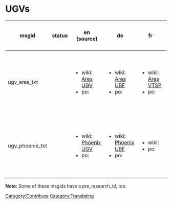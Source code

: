 # UGVs

<table>
<thead>
<tr class="header">
<th><p>msgid</p></th>
<th><p>status</p></th>
<th><p>en (source)</p></th>
<th><p>de</p></th>
<th><p>fr</p></th>
<th><p>it</p></th>
<th><p>es</p></th>
<th><p>es_ES</p></th>
<th><p>pl</p></th>
<th><p>cs</p></th>
<th><p>sv</p></th>
<th><p>ru</p></th>
<th><p>pt_BR</p></th>
<th><p>ja</p></th>
<th><p>hu</p></th>
<th><p>el</p></th>
<th><p>da</p></th>
<th><p>ko</p></th>
<th><p>fi</p></th>
<th><p>bg_BG &lt;!--</p></th>
<th><p>etc...</p>
<p><code>--&gt;</code></p></th>
</tr>
</thead>
<tbody>
<tr class="odd">
<td><p>ugv_ares_txt</p></td>
<td></td>
<td><ul>
<li>wiki: <a href="Translation:ugv_ares_txt/en" title="wikilink">Ares
UGV</a></li>
<li>po: </li>
</ul></td>
<td><ul>
<li>wiki: <a href="Translation:ugv_ares_txt/de" title="wikilink">Ares
UBF</a></li>
<li>po: </li>
</ul></td>
<td><ul>
<li>wiki: <a href="Translation:ugv_ares_txt/fr" title="wikilink">Ares
VTSP</a></li>
<li>po: </li>
</ul></td>
<td><ul>
<li>wiki: </li>
<li>po: </li>
</ul></td>
<td><ul>
<li>wiki: <a href="Translation:ugv_ares_txt/es" title="wikilink">VTNT
Ares</a></li>
<li>po: </li>
</ul></td>
<td><ul>
<li>wiki: </li>
<li>po: </li>
</ul></td>
<td><ul>
<li>wiki: <a href="Translation:ugv_ares_txt/pl" title="wikilink">BPN
Ares</a></li>
<li>po: </li>
</ul></td>
<td><ul>
<li>wiki: <a href="Translation:ugv_ares_txt/cs" title="wikilink">BPV
Ares</a></li>
<li>po: </li>
</ul></td>
<td><ul>
<li>wiki: </li>
<li>po: </li>
</ul></td>
<td><ul>
<li>wiki: <a href="Translation:ugv_ares_txt/ru" title="wikilink">СНТ
"Арес"</a></li>
<li>po: </li>
</ul></td>
<td><ul>
<li>wiki: </li>
<li>po: </li>
</ul></td>
<td><ul>
<li>wiki: </li>
<li>po: </li>
</ul></td>
<td><ul>
<li>wiki: </li>
<li>po: </li>
</ul></td>
<td><ul>
<li>wiki: <a href="Translation:ugv_ares_txt/el" title="wikilink">ΜΕΟΕ
Άρης</a></li>
<li>po: </li>
</ul></td>
<td><ul>
<li>wiki: <a href="Translation:ugv_ares_txt/da" title="wikilink">URK
Ares</a></li>
<li>po: </li>
</ul></td>
<td><ul>
<li>wiki: <a href="Translation:ugv_ares_txt/ko" title="wikilink">아레스
무인전투차량</a></li>
<li>po: </li>
</ul></td>
<td><ul>
<li>wiki: <a href="Translation:ugv_ares_txt/fi" title="wikilink">Ares
UGV</a></li>
<li>po: </li>
</ul></td>
<td><ul>
<li>wiki: <a href="Translation:ugv_ares_txt/bg_BG" title="wikilink">СНМ
"Ares"</a></li>
<li>po: </li>
</ul></td>
<td></td>
</tr>
<tr class="even">
<td><p>ugv_phoenix_txt</p></td>
<td></td>
<td><ul>
<li>wiki: <a href="Translation:ugv_phoenix_txt/en"
title="wikilink">Phoenix UGV</a></li>
<li>po: </li>
</ul></td>
<td><ul>
<li>wiki: <a href="Translation:ugv_phoenix_txt/de"
title="wikilink">Phoenix UBF</a></li>
<li>po: </li>
</ul></td>
<td><ul>
<li>wiki: </li>
<li>po: </li>
</ul></td>
<td><ul>
<li>wiki: </li>
<li>po: </li>
</ul></td>
<td><ul>
<li>wiki: <a href="Translation:ugv_phoenix_txt/es" title="wikilink">VTNT
Phoenix</a></li>
<li>po: </li>
</ul></td>
<td><ul>
<li>wiki: </li>
<li>po: </li>
</ul></td>
<td><ul>
<li>wiki: <a href="Translation:ugv_phoenix_txt/pl" title="wikilink">BPN
Phoenix</a></li>
<li>po: </li>
</ul></td>
<td><ul>
<li>wiki: <a href="Translation:ugv_phoenix_txt/cs" title="wikilink">BPV
Phoenix</a></li>
<li>po: </li>
</ul></td>
<td><ul>
<li>wiki: </li>
<li>po: </li>
</ul></td>
<td><ul>
<li>wiki: <a href="Translation:ugv_phoenix_txt/ru" title="wikilink">СНТ
"Феникс"</a></li>
<li>po: </li>
</ul></td>
<td><ul>
<li>wiki: </li>
<li>po: </li>
</ul></td>
<td><ul>
<li>wiki: </li>
<li>po: </li>
</ul></td>
<td><ul>
<li>wiki: </li>
<li>po: </li>
</ul></td>
<td><ul>
<li>wiki: <a href="Translation:ugv_phoenix_txt/el" title="wikilink">ΜΕΟΕ
Φοίνικας</a></li>
<li>po: </li>
</ul></td>
<td><ul>
<li>wiki: </li>
<li>po: </li>
</ul></td>
<td><ul>
<li>wiki: <a href="Translation:ugv_phoenix_txt/ko"
title="wikilink">피닉스 무인전투차량</a></li>
<li>po: </li>
</ul></td>
<td><ul>
<li>wiki: <a href="Translation:ugv_phoenix_txt/fi"
title="wikilink">Phoenix UGV</a></li>
<li>po: </li>
</ul></td>
<td><ul>
<li>wiki: <a href="Translation:ugv_phoenix_txt/bg_BG"
title="wikilink">СНМ "Phoenix"</a></li>
<li>po: </li>
</ul></td>
<td></td>
</tr>
</tbody>
</table>

**Note:** Some of these msgids have a pre_research_id, too.

[Category:Contribute](Category:Contribute "wikilink")
[Category:Translating](Category:Translating "wikilink")